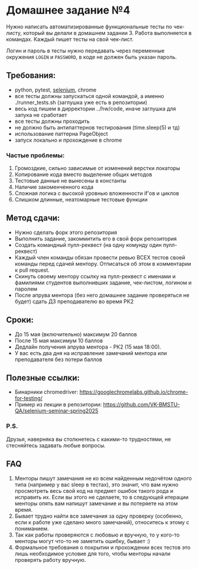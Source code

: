 # Домашнее задание №4
Нужно написать автоматизированные функциональные тесты по чек-листу, который вы делали в домашнем задании 3.
Работа выполняется в командах. Каждый пишет тесты на свой чек-лист.

Логин и пароль в тесты нужно передавать через переменные окружения `LOGIN` и `PASSWORD`, в коде не должен быть указан 
пароль.

## Требования:
* python, pytest, [selenium](https://pypi.python.org/pypi/selenium), chrome
* все тесты должны запускаться одной командой, а именно ./runner_tests.sh (заглушка уже есть в репозитории)
* весь код пишем в дирректории ../hw/code, иначе заглушка для запука не сработает
* все тесты должны проходить
* не должно быть антипаттернов тестирования (time.sleep(5) и тд)
* использование паттерна PageObject
* запуск локально и прохождение в chrome

### Частые проблемы:
1. Громоздкие, сильно зависимые от изменений верстки локаторы
2. Копирование кода вместо выделение общих методов
3. Тестовые данные не вынесены в константы
4. Наличие закоменченного кода
5. Сложная логика с высокой уровнью вложенности if'ов и циклов
6. Слишком длинные, неатомарные тестовые функции

## Метод сдачи:
* Нужно сделать форк этого репозитория
* Выполнить задание, закоммитить его в свой форк репозитория
* Создать командный пулл-реквест (на одну комунду один пулл-реквест)
* Каждый член команды обязан провести ревью ВСЕХ тестов своей команды перед сдачей ментору. Отписаться об этом в 
комментарии к pull request.
* Скинуть своему ментору ссылку на пулл-реквест с именами и фамилиями студентов выполнивших задание, чек-листом, 
логином и паролем
* После апрува ментора (без него домашнее задание проверяться не будет) сдать ДЗ преподавателю во время РК2

## Сроки:

* До 15 мая (включительно) максимум 20 баллов
* После 15 мая максимум 10 баллов
* Дедлайн получения апрува ментора - РК2 (15 мая 18:00).
* У вас есть два дня на исправление замечаний ментора или преподавателя без потери баллов

## Полезные ссылки:

* Бинарники chromedriver: https://googlechromelabs.github.io/chrome-for-testing/
* Пример из лекции в репозитории: https://github.com/VK-BMSTU-QA/selenium-seminar-spring2025

### P.S.
Друзья, наверняка вы столкнетесь с какими-то трудностями, не стесняйтесь
задавать любые вопросы.

## FAQ
1. Менторы пишут замечания не ко всем найденным недочётом одного типа (например у вас sleep в тестах), это значит, 
что вам нужно просмотреть весь свой код на предмет ошибок такого рода и исправить их. Если вы этого не сделаете, то в 
следующей итерации менторы опять вам напишут замечание и вы потеряете на этом время.
6. Бывает трудно найти все замечания за одну проверку (особенно, если к работе уже сделано много замечаний), относитесь 
к этому с пониманием.
7. Так как работы проверяются с любовью и вручную, то у кого-то менторы могут что-то не заметить ошибку, бывает :)
8. Формальное требования о покрытии и прохождении всех тестов это лишь необходимое условие для того, чтобы менторы 
начали проверять работу вручную.